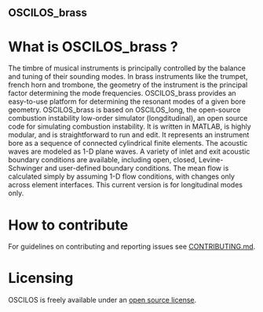 ## OSCILOS_brass
# What is OSCILOS_brass ?
The timbre of musical instruments is principally controlled by the balance and tuning of their sounding modes. In brass instruments like the trumpet, french horn and trombone, the geometry of the instrument is the principal factor determining the mode frequencies. OSCILOS_brass provides an easy-to-use platform for determining the resonant modes of a given bore geometry. OSCILOS_brass is based on OSCILOS_long, the open-source combustion instability low-order simulator (longditudinal), an open source code for simulating combustion instability. It is written in MATLAB, is highly modular, and is straightforward to run and edit. It represents an instrument bore as a sequence of connected cylindrical finite elements. The acoustic waves are modeled as 1-D plane waves. A variety of inlet and exit acoustic boundary conditions are available, including open, closed, Levine-Schwinger and user-defined boundary conditions. The mean flow is calculated simply by assuming 1-D flow conditions, with changes only across element interfaces. This current version is for longitudinal modes only.

# How to contribute
For guidelines on contributing and reporting issues see [CONTRIBUTING.md](CONTRIBUTING.md).

# Licensing
OSCILOS is freely available under an [open source license](LICENSE.md).
